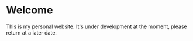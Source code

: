 # Welcome
This is my personal website. It's under development at the moment, please return at a later date.